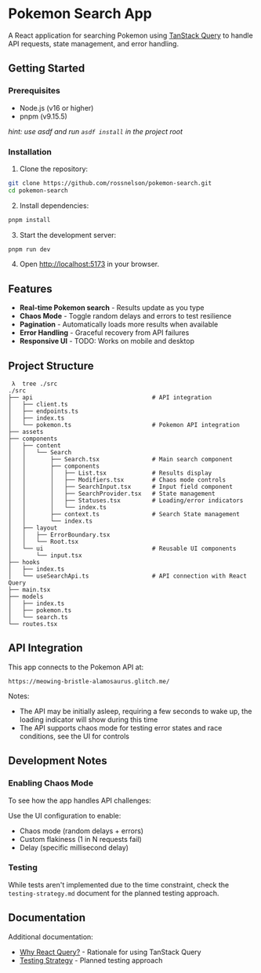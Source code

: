 # Pokemon Search App

A React application for searching Pokemon using [TanStack Query](https://tanstack.com/query) to handle API requests, state management, and error handling.

## Getting Started

### Prerequisites

- Node.js (v16 or higher)
- pnpm (v9.15.5)

_hint: use asdf and run `asdf install` in the project root_

### Installation

1. Clone the repository:

```bash
git clone https://github.com/rossnelson/pokemon-search.git
cd pokemon-search
```

2. Install dependencies:

```bash
pnpm install
```

3. Start the development server:

```bash
pnpm run dev
```

4. Open [http://localhost:5173](http://localhost:5173) in your browser.

## Features

- **Real-time Pokemon search** - Results update as you type
- **Chaos Mode** - Toggle random delays and errors to test resilience
- **Pagination** - Automatically loads more results when available
- **Error Handling** - Graceful recovery from API failures
- **Responsive UI** - TODO: Works on mobile and desktop

## Project Structure

```
 λ  tree ./src
./src
├── api                                  # API integration
│   ├── client.ts
│   ├── endpoints.ts
│   ├── index.ts
│   └── pokemon.ts                       # Pokemon API integration
├── assets
├── components
│   ├── content
│   │   └── Search
│   │       ├── Search.tsx               # Main search component
│   │       ├── components
│   │       │   ├── List.tsx             # Results display
│   │       │   ├── Modifiers.tsx        # Chaos mode controls
│   │       │   ├── SearchInput.tsx      # Input field component
│   │       │   ├── SearchProvider.tsx   # State management
│   │       │   ├── Statuses.tsx         # Loading/error indicators
│   │       │   └── index.ts
│   │       ├── context.ts               # Search State management
│   │       └── index.ts
│   ├── layout
│   │   ├── ErrorBoundary.tsx
│   │   └── Root.tsx
│   └── ui                               # Reusable UI components
│       └── input.tsx
├── hooks
│   ├── index.ts
│   └── useSearchApi.ts                  # API connection with React Query
├── main.tsx
├── models
│   ├── index.ts
│   ├── pokemon.ts
│   └── search.ts
└── routes.tsx
```

## API Integration

This app connects to the Pokemon API at:

```
https://meowing-bristle-alamosaurus.glitch.me/
```

Notes:

- The API may be initially asleep, requiring a few seconds to wake up, the loading indicator will show during this time
- The API supports chaos mode for testing error states and race conditions, see the UI for controls

## Development Notes

### Enabling Chaos Mode

To see how the app handles API challenges:

Use the UI configuration to enable:

- Chaos mode (random delays + errors)
- Custom flakiness (1 in N requests fail)
- Delay (specific millisecond delay)

### Testing

While tests aren't implemented due to the time constraint, check the `testing-strategy.md` document for the planned testing approach.

## Documentation

Additional documentation:

- [Why React Query?](docs/why-react-query.md) - Rationale for using TanStack Query
- [Testing Strategy](docs/testing-strategy.md) - Planned testing approach
